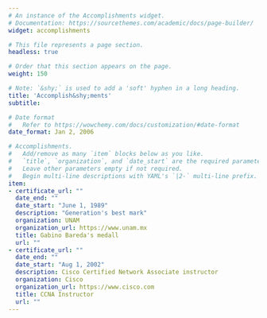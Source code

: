 ```yaml
---
# An instance of the Accomplishments widget.
# Documentation: https://sourcethemes.com/academic/docs/page-builder/
widget: accomplishments

# This file represents a page section.
headless: true

# Order that this section appears on the page.
weight: 150

# Note: `&shy;` is used to add a 'soft' hyphen in a long heading.
title: 'Accomplish&shy;ments'
subtitle:

# Date format
#   Refer to https://wowchemy.com/docs/customization/#date-format
date_format: Jan 2, 2006

# Accomplishments.
#   Add/remove as many `item` blocks below as you like.
#   `title`, `organization`, and `date_start` are the required parameters.
#   Leave other parameters empty if not required.
#   Begin multi-line descriptions with YAML's `|2-` multi-line prefix.
item:
- certificate_url: ""
  date_end: ""
  date_start: "June 1, 1989"
  description: "Generation's best mark"
  organization: UNAM
  organization_url: https://www.unam.mx
  title: Gabino Bareda's medall
  url: ""
- certificate_url: ""
  date_end: ""
  date_start: "Aug 1, 2002"
  description: Cisco Certified Network Associate instructor
  organization: Cisco
  organization_url: https://www.cisco.com
  title: CCNA Instructor
  url: ""
---
```

